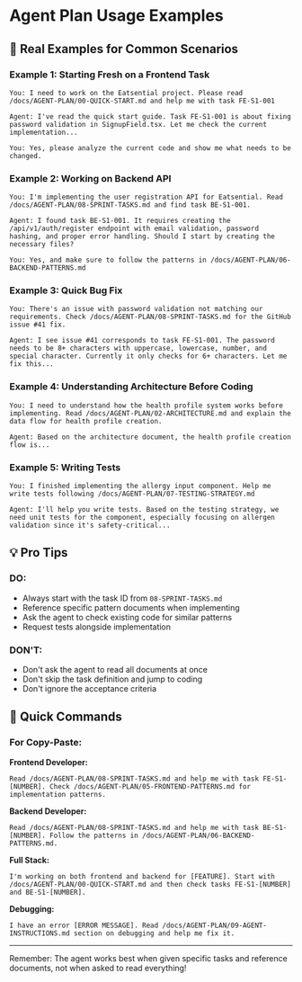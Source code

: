 # Agent Plan Usage Examples

## 🚀 Real Examples for Common Scenarios

### Example 1: Starting Fresh on a Frontend Task

```
You: I need to work on the Eatsential project. Please read /docs/AGENT-PLAN/00-QUICK-START.md and help me with task FE-S1-001

Agent: I've read the quick start guide. Task FE-S1-001 is about fixing password validation in SignupField.tsx. Let me check the current implementation...

You: Yes, please analyze the current code and show me what needs to be changed.
```

### Example 2: Working on Backend API

```
You: I'm implementing the user registration API for Eatsential. Read /docs/AGENT-PLAN/08-SPRINT-TASKS.md and find task BE-S1-001.

Agent: I found task BE-S1-001. It requires creating the /api/v1/auth/register endpoint with email validation, password hashing, and proper error handling. Should I start by creating the necessary files?

You: Yes, and make sure to follow the patterns in /docs/AGENT-PLAN/06-BACKEND-PATTERNS.md
```

### Example 3: Quick Bug Fix

```
You: There's an issue with password validation not matching our requirements. Check /docs/AGENT-PLAN/08-SPRINT-TASKS.md for the GitHub issue #41 fix.

Agent: I see issue #41 corresponds to task FE-S1-001. The password needs to be 8+ characters with uppercase, lowercase, number, and special character. Currently it only checks for 6+ characters. Let me fix this...
```

### Example 4: Understanding Architecture Before Coding

```
You: I need to understand how the health profile system works before implementing. Read /docs/AGENT-PLAN/02-ARCHITECTURE.md and explain the data flow for health profile creation.

Agent: Based on the architecture document, the health profile creation flow is...
```

### Example 5: Writing Tests

```
You: I finished implementing the allergy input component. Help me write tests following /docs/AGENT-PLAN/07-TESTING-STRATEGY.md

Agent: I'll help you write tests. Based on the testing strategy, we need unit tests for the component, especially focusing on allergen validation since it's safety-critical...
```

## 💡 Pro Tips

### DO:
- Always start with the task ID from `08-SPRINT-TASKS.md`
- Reference specific pattern documents when implementing
- Ask the agent to check existing code for similar patterns
- Request tests alongside implementation

### DON'T:
- Don't ask the agent to read all documents at once
- Don't skip the task definition and jump to coding
- Don't ignore the acceptance criteria

## 🎯 Quick Commands

### For Copy-Paste:

**Frontend Developer:**
```
Read /docs/AGENT-PLAN/08-SPRINT-TASKS.md and help me with task FE-S1-[NUMBER]. Check /docs/AGENT-PLAN/05-FRONTEND-PATTERNS.md for implementation patterns.
```

**Backend Developer:**
```
Read /docs/AGENT-PLAN/08-SPRINT-TASKS.md and help me with task BE-S1-[NUMBER]. Follow the patterns in /docs/AGENT-PLAN/06-BACKEND-PATTERNS.md.
```

**Full Stack:**
```
I'm working on both frontend and backend for [FEATURE]. Start with /docs/AGENT-PLAN/00-QUICK-START.md and then check tasks FE-S1-[NUMBER] and BE-S1-[NUMBER].
```

**Debugging:**
```
I have an error [ERROR MESSAGE]. Read /docs/AGENT-PLAN/09-AGENT-INSTRUCTIONS.md section on debugging and help me fix it.
```

---

Remember: The agent works best when given specific tasks and reference documents, not when asked to read everything!
